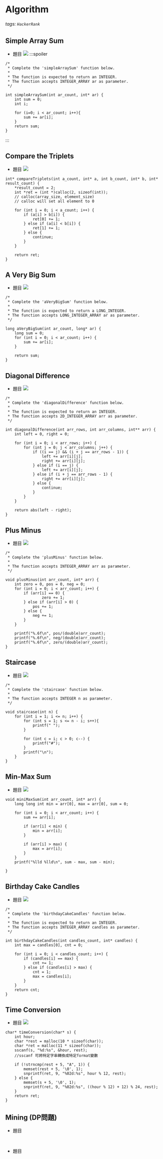 # Algorithm
###### tags: `HackerRank`

## Simple Array Sum
- 題目
![](https://i.imgur.com/fowMjPs.png)
:::spoiler
```c=
/*
 * Complete the 'simpleArraySum' function below.
 *
 * The function is expected to return an INTEGER.
 * The function accepts INTEGER_ARRAY ar as parameter.
 */

int simpleArraySum(int ar_count, int* ar) {
    int sum = 0;
    int i;
    
    for (i=0; i < ar_count; i++){
        sum += ar[i];
    }
    return sum;
}
```
:::


## Compare the Triplets
- 題目
![](https://i.imgur.com/G8Gn1K2.png)


```c=
int* compareTriplets(int a_count, int* a, int b_count, int* b, int* result_count) {    
    *result_count = 2;
    int *ret = (int *)calloc(2, sizeof(int));
    // calloc(array_size, element_size)
    // calloc will set all element to 0
    
    for (int i = 0; i < a_count; i++) {
        if (a[i] > b[i]) {
            ret[0] += 1;
        } else if (a[i] < b[i]) {
            ret[1] += 1;
        } else {
            continue;
        }
    }
    
    return ret;
}
```

## A Very Big Sum
- 題目
![](https://i.imgur.com/HMhVKxd.png)

```c=
/*
 * Complete the 'aVeryBigSum' function below.
 *
 * The function is expected to return a LONG_INTEGER.
 * The function accepts LONG_INTEGER_ARRAY ar as parameter.
 */

long aVeryBigSum(int ar_count, long* ar) {
    long sum = 0;
    for (int i = 0; i < ar_count; i++) {
        sum += ar[i];
    }

    return sum;
}
```

## Diagonal Difference
- 題目
![](https://i.imgur.com/1MAXWWx.png)

```c=
/*
 * Complete the 'diagonalDifference' function below.
 *
 * The function is expected to return an INTEGER.
 * The function accepts 2D_INTEGER_ARRAY arr as parameter.
 */

int diagonalDifference(int arr_rows, int arr_columns, int** arr) {
    int left = 0, right = 0;
    
    for (int i = 0; i < arr_rows; i++) {
        for (int j = 0; j < arr_columns; j++) {
            if ((i == j) && (i + j == arr_rows - 1)) {
                left += arr[i][j];
                right += arr[i][j];
            } else if (i == j) {
                left += arr[i][j];
            } else if (i + j == arr_rows - 1) {
                right += arr[i][j];
            } else {
                continue;
            }
        }
    }
    
    return abs(left - right);
}

```

## Plus Minus
- 題目
![](https://i.imgur.com/zyjIf5i.png)

```c=
/*
 * Complete the 'plusMinus' function below.
 *
 * The function accepts INTEGER_ARRAY arr as parameter.
 */

void plusMinus(int arr_count, int* arr) {
    int zero = 0, pos = 0, neg = 0;
    for (int i = 0; i < arr_count; i++) {
        if (arr[i] == 0) {
                zero += 1;
        } else if (arr[i] > 0) {
            pos += 1;
        } else {
            neg += 1;
        }
    }
    
    printf("%.6f\n", pos/(double)arr_count);
    printf("%.6f\n", neg/(double)arr_count);
    printf("%.6f\n", zero/(double)arr_count);
}
```

## Staircase
- 題目
![](https://i.imgur.com/aePrF3o.png)

```c=
/*
 * Complete the 'staircase' function below.
 *
 * The function accepts INTEGER n as parameter.
 */

void staircase(int n) {
    for (int i = 1; i <= n; i++) {
        for (int s = 1; s <= n - i; s++){
            printf(" ");
        }
        
        for (int c = i; c > 0; c--) {
            printf("#");
        }
        printf("\n");
    }
}
```


## Min-Max Sum
- 題目
![](https://i.imgur.com/GgxgglL.png)

```c=
void miniMaxSum(int arr_count, int* arr) {    
    long long int min = arr[0], max = arr[0], sum = 0;
    
    for (int i = 0; i < arr_count; i++) {
        sum += arr[i];
        
        if (arr[i] < min) {
            min = arr[i];
        }
        
        if (arr[i] > max) {
            max = arr[i];
        }
    }
    printf("%lld %lld\n", sum - max, sum - min);

}

```


## Birthday Cake Candles
- 題目
![](https://i.imgur.com/aMGVoHF.png)

```c=
/*
 * Complete the 'birthdayCakeCandles' function below.
 *
 * The function is expected to return an INTEGER.
 * The function accepts INTEGER_ARRAY candles as parameter.
 */

int birthdayCakeCandles(int candles_count, int* candles) {
    int max = candles[0], cnt = 0;
    
    for (int i = 0; i < candles_count; i++) {
        if (candles[i] == max) {
            cnt += 1;
        } else if (candles[i] > max) {
            cnt = 1;
            max = candles[i];
        }
    }
    return cnt;
}
```


## Time Conversion
- 題目 
![](https://i.imgur.com/6UN8f2o.png)

```c=
char* timeConversion(char* s) {
    int hour;
    char *rest = malloc(10 * sizeof(char));
    char *ret = malloc(11 * sizeof(char));
    sscanf(s, "%d:%s", &hour, rest);
    //sscanf 可將特定字串轉換成特定format變數
    
    if (!strncmp(rest + 5, "A", 1)) {
        memset(rest + 5, '\0', 1);
        snprintf(ret, 9, "%02d:%s", hour % 12, rest);
    } else {
        memset(s + 5, '\0', 1);
        snprintf(ret, 9, "%02d:%s", ((hour % 12) + 12) % 24, rest);
    }
    return ret;
}
```

## Mining (DP問題)
- 題目

```c=
```











## 
- 題目

```c=
```
